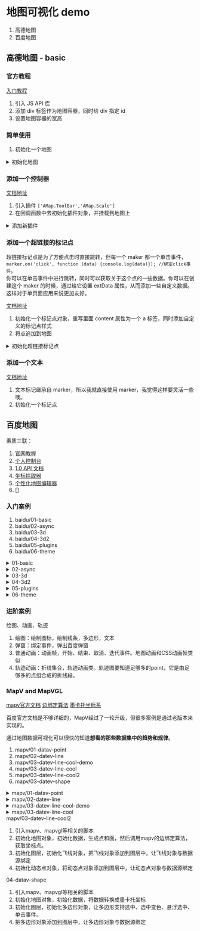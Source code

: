 # 地图可视化 demo

1. 高德地图
2. 百度地图

## 高德地图 - basic

### 官方教程

[入门教程](https://lbs.amap.com/api/javascript-api/guide/abc/prepare)

1. 引入 JS API 库
2. 添加 div 标签作为地图容器，同时给 div 指定 id
3. 设置地图容器的宽高

### 简单使用

1. 初始化一个地图

<details>

<summary>初始化地图</summary>

```css
/* 宽高 设置满 */
html,
body {
  width: 100%;
  height: 100%;
}

/* 容器宽高为父容器的宽高 */
#container {
  width: 100%;
  height: 100%;
  overflow: hidden;
  margin: 0;
  font-family: "微软雅黑";
}
```

··· html

<div id="container"></div>
···

```js
/* 初始化一个地图容器，注意这个container 与上面的 id为container的div对应，同时要给这个id为container的div设置宽高 */
var map = new AMap.Map("container", {
  zoom: 11, //级别
  zooms: [8, 15],
  center: [116.397428, 39.90923], //中心点坐标
  viewMode: "3D", //使用3D视图
});
```

</details>

### 添加一个控制器

[文档地址](https://lbs.amap.com/api/javascript-api/reference/map-control)

1. 引入插件 `['AMap.ToolBar','AMap.Scale']`
2. 在回调函数中去初始化插件对象，并挂载到地图上

<details>

<summary>添加新插件</summary>

```js
AMap.plugin(["AMap.ToolBar", "AMap.Scale"], function () {
  //异步加载插件
  var toolbar = new AMap.ToolBar();
  map.addControl(toolbar);
  var scale = new AMap.Scale({
    offset: new AMap.Pixel(10, 10),
  });
  map.addControl(scale);
});
```

</details>

### 添加一个超链接的标记点

超链接标记点是为了方便点击时直接跳转，但每一个 maker 都一个单击事件， `marker.on('click', function (data) {console.log(data)}); //绑定click事件`。  
你可以在单击事件中进行跳转，同时可以获取关于这个点的一些数据。你可以在创建这个 maker 的时候，通过给它设置 extData 属性，从而添加一些自定义数据。这样对于单页面应用来说更加友好。

[文档地址](https://lbs.amap.com/api/javascript-api/reference/overlay#marker)

1. 初始化一个标记点对象，重写里面 content 属性为一个 a 标签，同时添加自定义的标记点样式
2. 将点追加到地图

<details>

<summary>初始化超链接标记点</summary>

```html
<link rel="stylesheet" href="./link-marker.css" />
```

```js
/* 定义一个能够跳转的超链接标记点 */
/* https://lbs.amap.com/api/javascript-api/reference/overlay/#marker */
var marker = new AMap.Marker({
  // 这里的经纬度，可以设置动态生成
  position: [116.406315, 39.908775],
  /* 这里使用了自定义地图标记点样式，记住添加相应的样式 */
  content: `<a class="link-marker" href="https://lbs.amap.com/api/javascript-api/reference/overlay#marker" tool="跳转页面"  alt="一个链接">
                            <div class="pin"></div><div class="pulse"></div>
                        </a>`,
});

/* 给绘制点以及移除点添加相应的单击事件 */
document.getElementById("show-point").addEventListener("click", function (e) {
  map.add(marker);
});
document.getElementById("hide-point").addEventListener("click", function (e) {
  map.remove(marker);
});
```

</details>

### 添加一个文本

[文档地址](https://lbs.amap.com/api/javascript-api/reference/overlay#text)

1. 文本标记继承自 marker，所以我就直接使用 marker，我觉得这样要灵活一些噢。
2. 初始化一个标记点

## 百度地图

素质三联：

1. [官网教程](http://lbsyun.baidu.com/index.php?title=jspopularGL/guide/getkey)
2. [个人控制台](http://lbsyun.baidu.com/apiconsole/key#/home)
3. [1.0 API 文档](http://lbsyun.baidu.com/cms/jsapi/reference/jsapi_webgl_1_0.html#a0b0)
4. [坐标拾取器](http://api.map.baidu.com/lbsapi/getpoint/index.html)
5. [个性化地图编辑器](http://lbsyun.baidu.com/index.php?title=open/custom)
6. []

### 入门案例

1. baidu/01-basic
2. baidu/02-async
3. baidu/03-3d
4. baidu/04-3d2
5. baidu/05-plugins
6. baidu/06-theme

<details>
<summary>01-basic</summary>

1. 引入百度地图的脚本并配置密钥
2. 在页面中添加容器 DIV，并设置宽高
3. 初始化 Map 对象
4. 初始化 Point 对象
5. 设置通过 map 对象设置中心点和地图级别(焦距)

</details>

<details>
<summary>02-async</summary>

1. 在页面中添加容器 DIV，并设置宽高
2. 在全局封装一个 init 函数，包含 01-basic 中 3-5 步的内容
3. 在 window.onload 的函数中创建 script 元素并且设置 src，在百度地图的脚本 url 中配置密钥同时添加一个 callback 参数，指向全局封装的 init 函数。
4. 把 script 元素追加到 body 中去。

</details>

<details>

<summary>03-3d</summary>

1. 设置地图的heading和tilt，heading是地图的3D旋转角度，tilt是地图的3D倾斜角度
2. 通过setInterval去设置heading，就能实现360度景点展示，非常有意思，但是会有渲染延迟。

</details>

<details>
<summary>04-3d2</summary>

1. 设置地图的type，设置为卫星图，然后把zoom设置低一点，就能看到地球。

</details>

<details>
<summary>05-plugins</summary>

1. ZoomControl 缩放或则放大的焦距控件
2. ScaleControl 当前缩放的地图比例尺的控件
3. 可以绑定地图的zoomstart和zoomend事件
4. 初始化控件时，可以设置锚点位置和偏移位置

</details>

<details>

<summary>06-theme</summary>

1. 第一种：在百度地图个性化编辑器中选择皮肤，并发布，拷贝样式ID，使用地图对象的设置样式方法，传入styleId。
2. 第二种：拷贝个性化编辑器中的json串儿，使用地图对象的设置样式方法，传入styleJson。

</details>

### 进阶案例

绘图、动画、轨迹

1. 绘图：绘制图标，绘制线条，多边形，文本
2. 弹窗：绑定事件，弹出百度弹窗
3. 普通动画：动画帧，开始、结束、取消、迭代事件。地图动画和CSS动画帧类似
4. 轨迹动画：折线集合，轨迹动画类。轨迹图要知道足够多的point，它是由足够多的点组合成的折线段。

### MapV and MapVGL

[mapv官方文档](https://mapv.baidu.com/gl/docs/index.html)
[边绑定算法](https://zhuanlan.zhihu.com/p/94155959)
[墨卡托坐标系](https://baike.baidu.com/item/%E5%A2%A8%E5%8D%A1%E6%89%98%E6%8A%95%E5%BD%B1/5477927?fr=aladdin)

百度官方文档是不够详细的，MapV经过了一轮升级，但很多案例是通过老版本来实现的。

通过地图数据可视化可以很快的知道**想看的那些数据集中的趋势和规律**。

1. mapv/01-datav-point
2. mapv/02-datev-line
3. mapv/03-datev-line-cool-demo
4. mapv/03-datev-line-cool
5. mapv/03-datev-line-cool2
6. mapv/03-datev-shape

<details>

<summary>mapv/01-datav-point</summary>

1. 引入官方提供的一系列脚本
2. 使用官方提供的common.js 来快速初始化一个地图map对象，然后通过传入的style，快速给地图定制一个样式。
3. 通过mapv这个工具类提供的一个方法，快速通过名称找到这个点坐标，从而初始化中心点。
4. 初始化数据，填入一些中心城市的名称，然后通过mapv的方法，快速拿到它们的坐标点，然后通过随机值来计算它们的偏移量，最后拿到一些坐标点。
5. 给这些数据添加一些随机的销售额数据。
6. 绘制散点图之前，通过mapvgl生成一个视图，在视图中初始化一个Intensity对象  通过这个对象来控制散点的大小和颜色，它提供两个API，getSize和getColor。
7. 初始化PointLayer时，通过Intensity对象来结合销售额数据从而获取PointLayer的size和color。通过在Intensity对象设置合适的限制，来控制 点 和 颜色 。
8. 将PointLayer对象加入view中去，同时也将PointLayer与数据绑定。

</details>

<details>

<summary>mapv/02-datev-line</summary>

1. 引入mapv、mapvgl等相关的脚本
2. 初始化地图对象，初始化数据，生成贝塞尔曲线的坐标集
3. 初始化图层，初始化飞线对象，把飞线对象添加到图层中，让飞线对象与数据源绑定

</details>

<details>

<summary>mapv/03-datev-line-cool-demo</summary>

1. 炫酷飞线图，mapv老版本

</details>

<details>

<summary>mapv/03-datev-line-cool</summary>

1. 引入mapv、mapvgl等相关的脚本
2. 初始化地图对象，初始化数据，生成贝塞尔曲线的坐标集
3. 初始化图层，初始化飞线对象，把飞线对象添加到图层中，让飞线对象与数据源绑定
4. 初始化动态点对象，将动态点对象添加到图层中，让动态点对象与数据源绑定

</details>

<summary>mapv/03-datev-line-cool2</summary>

1. 引入mapv、mapvgl等相关的脚本
2. 初始化地图对象，初始化数据，生成点和面，然后调用mapv的边绑定算法，获取坐标点。
3. 初始化图层，初始化飞线对象，把飞线对象添加到图层中，让飞线对象与数据源绑定
4. 初始化动态点对象，将动态点对象添加到图层中，让动态点对象与数据源绑定

</details>

<summary>04-datav-shape</summary>

1. 引入mapv、mapvgl等相关的脚本
2. 初始化地图对象，初始化数据，将数据转换成墨卡托坐标
3. 初始化图层，初始化多边形对象，让多边形支持选中、选中变色、悬浮选中、单击事件。
4. 把多边形对象添加到图层中，让多边形对象与数据源绑定

</details>
